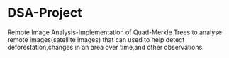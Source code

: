 # DSA-Project
Remote Image Analysis-Implementation of Quad-Merkle Trees to analyse remote images(satellite images) that can used to help detect deforestation,changes in an area over time,and other observations.
